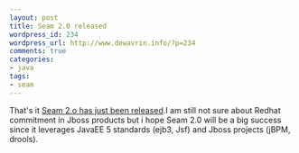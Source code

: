 ```yaml
--- 
layout: post
title: Seam 2.0 released
wordpress_id: 234
wordpress_url: http://www.dewavrin.info/?p=234
comments: true
categories: 
- java
tags: 
- seam
---
```

That's it [Seam 2.o has just been released](http://in.relation.to/Bloggers/WhatsNewInSeam2).I am still not sure about Redhat commitment in Jboss products but i hope Seam 2.0 will be a big success since it leverages JavaEE 5 standards (ejb3, Jsf) and Jboss projects (jBPM, drools).
